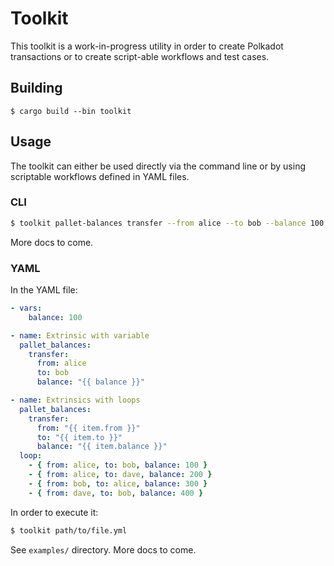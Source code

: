 # Toolkit

This toolkit is a work-in-progress utility in order to create Polkadot transactions or to create script-able workflows and test cases.

## Building

```console
$ cargo build --bin toolkit
```

## Usage

The toolkit can either be used directly via the command line or by using scriptable workflows defined in YAML files.

### CLI

```bash
$ toolkit pallet-balances transfer --from alice --to bob --balance 100
```

More docs to come.

### YAML

In the YAML file:

```yaml
- vars:
    balance: 100

- name: Extrinsic with variable
  pallet_balances:
    transfer:
      from: alice
      to: bob
      balance: "{{ balance }}"

- name: Extrinsics with loops
  pallet_balances:
    transfer:
      from: "{{ item.from }}"
      to: "{{ item.to }}"
      balance: "{{ item.balance }}"
  loop:
    - { from: alice, to: bob, balance: 100 }
    - { from: alice, to: dave, balance: 200 }
    - { from: bob, to: alice, balance: 300 }
    - { from: dave, to: bob, balance: 400 }
```

In order to execute it:

```bash
$ toolkit path/to/file.yml
```

See `examples/` directory. More docs to come.
